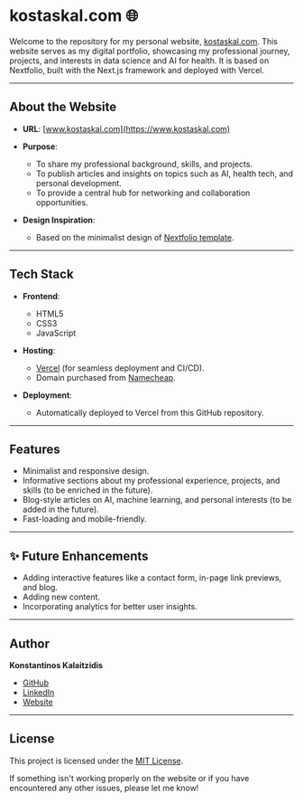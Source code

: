 # kostaskal.com 🌐  

Welcome to the repository for my personal website, [kostaskal.com](https://www.kostaskal.com). This website serves as my digital portfolio, showcasing my professional journey, projects, and interests in data science and AI for health. It is based on Nextfolio, built with the Next.js framework and deployed with Vercel.  

---

## About the Website  

- **URL**: [www.kostaskal.com](https://www.kostaskal.com)  
- **Purpose**:  
  - To share my professional background, skills, and projects.  
  - To publish articles and insights on topics such as AI, health tech, and personal development.  
  - To provide a central hub for networking and collaboration opportunities.  

- **Design Inspiration**:  
  - Based on the minimalist design of [Nextfolio template](https://nextfolio-template.vercel.app/).  

---

## Tech Stack  

- **Frontend**:  
  - HTML5  
  - CSS3  
  - JavaScript  

- **Hosting**:  
  - [Vercel](https://vercel.com) (for seamless deployment and CI/CD).  
  - Domain purchased from [Namecheap](https://www.namecheap.com).  

- **Deployment**:  
  - Automatically deployed to Vercel from this GitHub repository. 

---

## Features  

- Minimalist and responsive design.  
- Informative sections about my professional experience, projects, and skills (to be enriched in the future).
- Blog-style articles on AI, machine learning, and personal interests (to be added in the future).
- Fast-loading and mobile-friendly.  

---

## ✨ Future Enhancements  

- Adding interactive features like a contact form, in-page link previews, and blog.  
- Adding new content.  
- Incorporating analytics for better user insights.  

---

## Author  

**Konstantinos Kalaitzidis**  
- [GitHub](https://github.com/konkalaitzidis)  
- [LinkedIn](https://linkedin.com/in/konstantinoskalaitzidis)  
- [Website](https://www.kostaskal.com)  

---

## License  

This project is licensed under the [MIT License](LICENSE).  

If something isn't working properly on the website or if you have encountered any other issues, please let me know!  

<!-- A clean, fast, and lightweight portfolio template built with [Next.js](https://nextjs.org/), [Vercel](https://vercel.com/), and [Tailwind CSS](https://tailwindcss.com/) for optimal performance.

Deploy your Nextfolio site with Vercel in minutes.

[![Deploy with Vercel](https://vercel.com/button)](https://vercel.com/new/clone?repository-url=https%3A%2F%2Fgithub.com%2F1msirius%2FNextfolio)

## Technologies Used

- Framework: [Next.js](https://nextjs.org/)
- Typography: [Vercel Geist Font](https://vercel.com/font)
- Styling: [Tailwind CSS](https://tailwindcss.com/)
- Analytics: [Vercel Web Analytics](https://vercel.com/docs/speed-insights) and [Speed Insights](https://vercel.com/docs/speed-insights)
- Deployment: [Vercel](https://vercel.com/)

## Features

- **[MDX](https://mdxjs.com/) Support**: Use Markdown with JSX components for blog posts.
- **Light and Dark Mode Toggle**: Switch between themes for better readability.
- **Dynamic [OG Images](https://vercel.com/docs/functions/og-image-generation)**: Auto-generate Open Graph images for sharing.
- **SEO Optimization**: Enhance search visibility with sitemap, robots.txt, and JSON-LD schema.
- **Dynamic Feed Generation**: Automatic dynamic [RSS](https://nextfolio-template.vercel.app/rss.xml), [Atom](https://nextfolio-template.vercel.app/atom.xml), and [JSON](https://nextfolio-template.vercel.app/feed.json) feeds.
- **[KaTeX](https://katex.org/) Integration**: Render mathematical expressions smoothly.
- **Performance Tracking**: Monitor web performance with [Vercel Web Analytics](https://vercel.com/docs/speed-insights) and [Speed Insights](https://vercel.com/docs/speed-insights).
- **Interactive Embeds**: Easily embed interactive tweets and YouTube videos.
- **Captions**: Add descriptive captions to photos, tweets, and videos.
- **Image Grid**: Easily showcase image galleries or photos.

## Installation

Nextfolio uses [pnpm](https://pnpm.io/installation) for dependency management, so ensure it is installed on your system.

Execute [`create-next-app`](https://github.com/vercel/next.js/tree/canary/packages/create-next-app) with [pnpm](https://pnpm.io/installation) to bootstrap the example:

```
pnpm create next-app --example https://github.com/1msirius/Nextfolio my-portfolio
```

Start the development server:

```
pnpm dev
```

The server will be running at [http://localhost:3000](http://localhost:3000).

## Configuration

1. Update the site metadata and social links in `app/config.ts` to set up SEO, feeds, social links, and Open Graph settings.
2. Update your routes in `app/sitemap.ts` for SEO optimization.
3. Update your blog posts in the `/content` folder.

For more information about configuration, follow the instructions in the [Getting Started](https://nextfolio-template.vercel.app/blog/getting-started#configuration) post.

## Contributing

Contributions are welcome! To get involved, just push your code to the repo. Whether you're enhancing existing features or adding new ones, your efforts are greatly appreciated!

## Licence

Nextfolio is open-source and released under the MIT License. -->
